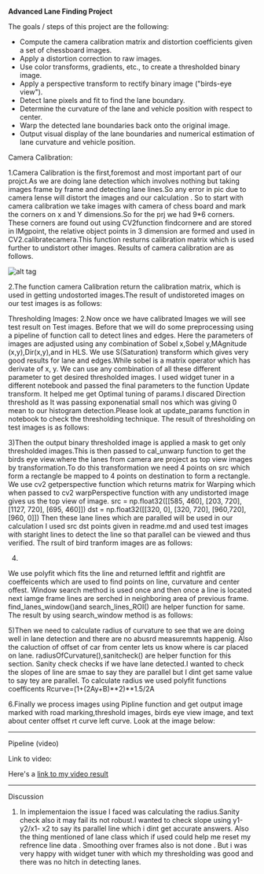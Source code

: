 
**Advanced Lane Finding Project**

The goals / steps of this project are the following:

* Compute the camera calibration matrix and distortion coefficients given a set of chessboard images.
* Apply a distortion correction to raw images.
* Use color transforms, gradients, etc., to create a thresholded binary image.
* Apply a perspective transform to rectify binary image ("birds-eye view").
* Detect lane pixels and fit to find the lane boundary.
* Determine the curvature of the lane and vehicle position with respect to center.
* Warp the detected lane boundaries back onto the original image.
* Output visual display of the lane boundaries and numerical estimation of lane curvature and vehicle position.



Camera Calibration:

1.Camera Calibration is the first,foremost and most important part of our projct.As we are doing lane detection which involves nothing but taking images frame by frame and detecting lane lines.So any error in pic due to camera lense will distort the images and our calculation . So to start with camera calibration we take images with camera of chess board and mark the corners on x and Y dimensions.So for the prj we had 9*6 corners. 
These corners are found out using CV2function findcornere and are stored in IMgpoint, the relative object points in 3 dimension are formed and used in CV2.calibratecamera.This function resturns calibration matrix which is used further to undistort other images.
Results of camera calibration are as follows.

![alt tag](https://raw.githubusercontent.com/username/projectname/branch/path/to/img.png)





2.The function camera Calibration return the calibration matrix, which is used in getting undostorted images.The result of undistoreted images on our test images is as follows:




Thresholding Images:
2.Now once we have calibrated Images we will see test result on Test images.
Before that we will do some preprocessing using a pipeline of function call to detect lines and edges.
Here the parameters of images are adjusted using any combination of Sobel x,Sobel y,MAgnitude (x,y),Dir(x,y),and in HLS. We use S(Saturation) transform which gives very good results for lane and edges.While sobel is a matrix operator which has derivate of x, y.
We can use any combination of all these different parameter to get desired thresholded images. I used widget tuner in a different notebook and passed the final parameters to the function Update transform.
It helped me get Optimal tuning of params.I discared Direction threshold as It was passing exponenatial small nos which was giving 0 mean to our histogram detection.Please look at update_params function in notebook to check the thresholding technique.
The result of thresholding on  test images is as follows:





3)Then the output binary thresholded image is applied a mask to get only thresholded images.This is then passed to cal_unwarp function to get the birds eye view.where the lanes from camera are project as top view images by transformation.To do this transformation we need 4 points on src which form a rectangle be mapped to 4 points on destination to form a rectangle. We use cv2 getperspective function which returns matrix for Warping which when passed to cv2 warpPerspective function with any undistorted image gives us the top view of image.
src = np.float32([[585, 460], [203, 720], [1127, 720], [695, 460]])
dst = np.float32([[320, 0], [320, 720], [960,720], [960, 0]])
Then these lane lines which are paralled will be used in our calculation
I used src dst points given in readme.md and used test images with staright lines to detect the line so that parallel can be viewed and thus verified.
The rsult of bird tranform images are as follows:



4)
We use polyfit which fits the line and returned leftfit and rightfit are coeffeicents which are used to find points on line, curvature and center offest.
Window search method is used once and then once a line is located next iamge frame lines are serched in neighboring area of previous frame.
find_lanes_window()and search_lines_ROI() are helper function for same.
The result by using search_window method is as follows:


5)Then we need to calculate radius of curvature to see that we are doing well in lane detection and there are no abusrd measuremnts happenig. Also the caluction of offset of car from center lets us know where is
car placed on lane.
radiusOfCurvature(),sanitcheck() are helper function for this section.
Sanity check checks if we have lane detected.I wanted to check the slopes of line are smae to say they are parallel but I dint get same value to say tey are parallel.
To calculate radius we used polyfit functions coefficents Rcurve=(1+(2Ay+B)**2)**1.5/2A

6.Finally we process images using Pipline function and get output image marked with road marking,threshold images, birds eye view image, and text about center offset rt curve left curve.
Look at the image below:


---

Pipeline (video)

Link to video:

Here's a [link to my video result](./project_video.mp4)

---

Discussion

1. In implementaion the issue I faced was calculating the radius.Sanity check also it may fail its not robust.I wanted to check slope using y1-y2/x1- x2 to say its parallel line which i dint get accurate answers.
Also the thing mentioned of lane class which if used could help me reset my refrence line data .
Smoothing over frames also is not done .
But i was very happy with widget tuner with which my thresholding was good and there was no hitch in detecting lanes.

